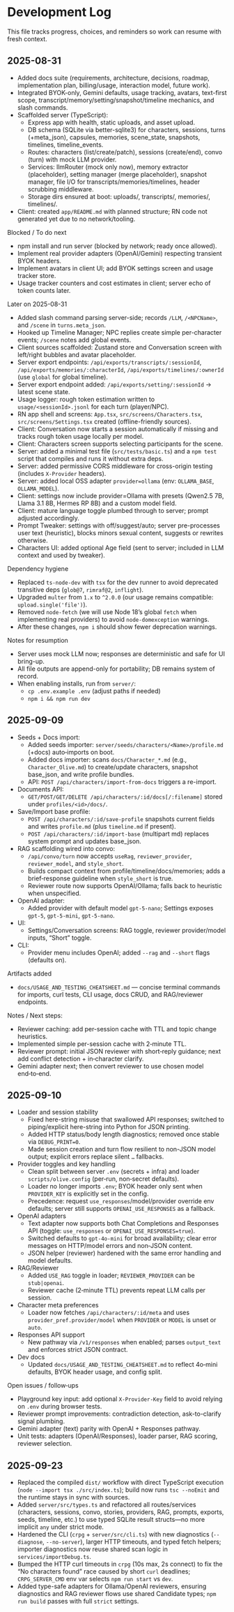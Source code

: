 # Development Log

This file tracks progress, choices, and reminders so work can resume with fresh context.

## 2025-08-31
- Added docs suite (requirements, architecture, decisions, roadmap, implementation plan, billing/usage, interaction model, future work).
- Integrated BYOK-only, Gemini defaults, usage tracking, avatars, text-first scope, transcript/memory/setting/snapshot/timeline mechanics, and slash commands.
- Scaffolded server (TypeScript):
  - Express app with health, static uploads, and asset upload.
  - DB schema (SQLite via better-sqlite3) for characters, sessions, turns (+meta_json), capsules, memories, scene_state, snapshots, timelines, timeline_events.
  - Routes: characters (list/create/patch), sessions (create/end), convo (turn) with mock LLM provider.
  - Services: llmRouter (mock only now), memory extractor (placeholder), setting manager (merge placeholder), snapshot manager, file I/O for transcripts/memories/timelines, header scrubbing middleware.
  - Storage dirs ensured at boot: uploads/, transcripts/, memories/, timelines/.
- Client: created `app/README.md` with planned structure; RN code not generated yet due to no network/tooling.

Blocked / To do next
- npm install and run server (blocked by network; ready once allowed).
- Implement real provider adapters (OpenAI/Gemini) respecting transient BYOK headers.
- Implement avatars in client UI; add BYOK settings screen and usage tracker store.
- Usage tracker counters and cost estimates in client; server echo of token counts later.

Later on 2025-08-31
- Added slash command parsing server-side; records `/LLM`, `/<NPCName>`, and `/scene` in `turns.meta_json`.
- Hooked up Timeline Manager; NPC replies create simple per-character events; `/scene` notes add global events.
- Client sources scaffolded: Zustand store and Conversation screen with left/right bubbles and avatar placeholder.
- Server export endpoints: `/api/exports/transcripts/:sessionId`, `/api/exports/memories/:characterId`, `/api/exports/timelines/:ownerId` (use `global` for global timeline).
 - Server export endpoint added: `/api/exports/setting/:sessionId` → latest scene state.
- Usage logger: rough token estimation written to `usage/<sessionId>.jsonl` for each turn (player/NPC).
- RN app shell and screens: `App.tsx`, `src/screens/Characters.tsx`, `src/screens/Settings.tsx` created (offline-friendly sources).
- Client: Conversation now starts a session automatically if missing and tracks rough token usage locally per model.
- Client: Characters screen supports selecting participants for the scene.
- Server: added a minimal test file (`src/tests/basic.ts`) and a `npm test` script that compiles and runs it without extra deps.
- Server: added permissive CORS middleware for cross-origin testing (includes `X-Provider` headers).
- Server: added local OSS adapter `provider=ollama` (env: `OLLAMA_BASE`, `OLLAMA_MODEL`).
- Client: settings now include provider=Ollama with presets (Qwen2.5 7B, Llama 3.1 8B, Hermes RP 8B) and a custom model field.
- Client: mature language toggle plumbed through to server; prompt adjusted accordingly.
- Prompt Tweaker: settings with off/suggest/auto; server pre-processes user text (heuristic), blocks minors sexual content, suggests or rewrites otherwise.
 - Characters UI: added optional Age field (sent to server; included in LLM context and used by tweaker).

Dependency hygiene
- Replaced `ts-node-dev` with `tsx` for the dev runner to avoid deprecated transitive deps (`glob@7`, `rimraf@2`, `inflight`).
- Upgraded `multer` from `1.x` to `^2.0.0` (our usage remains compatible: `upload.single('file')`).
- Removed `node-fetch` (we will use Node 18’s global `fetch` when implementing real providers) to avoid `node-domexception` warnings.
- After these changes, `npm i` should show fewer deprecation warnings.

Notes for resumption
- Server uses mock LLM now; responses are deterministic and safe for UI bring-up.
- All file outputs are append-only for portability; DB remains system of record.
- When enabling installs, run from `server/`:
  - `cp .env.example .env` (adjust paths if needed)
  - `npm i && npm run dev`


## 2025-09-09
- Seeds + Docs import:
  - Added seeds importer: `server/seeds/characters/<Name>/profile.md` (+docs) auto‑imports on boot.
  - Added docs importer: scans `docs/Character_*.md` (e.g., `Character_Olive.md`) to create/update characters, snapshot base_json, and write profile bundles.
  - API: `POST /api/characters/import-from-docs` triggers a re-import.
- Documents API:
  - `GET/POST/GET/DELETE /api/characters/:id/docs[/:filename]` stored under `profiles/<id>/docs/`.
- Save/Import base profile:
  - `POST /api/characters/:id/save-profile` snapshots current fields and writes `profile.md` (plus `timeline.md` if present).
  - `POST /api/characters/:id/import-base` (multipart md) replaces system prompt and updates base_json.
- RAG scaffolding wired into convo:
  - `/api/convo/turn` now accepts `useRag`, `reviewer_provider`, `reviewer_model`, and `style_short`.
  - Builds compact context from profile/timeline/docs/memories; adds a brief‑response guideline when `style_short` is true.
  - Reviewer route now supports OpenAI/Ollama; falls back to heuristic when unspecified.
- OpenAI adapter:
  - Added provider with default model `gpt-5-nano`; Settings exposes `gpt-5`, `gpt-5-mini`, `gpt-5-nano`.
- UI:
  - Settings/Conversation screens: RAG toggle, reviewer provider/model inputs, “Short” toggle.
- CLI:
  - Provider menu includes OpenAI; added `--rag` and `--short` flags (defaults on).

Artifacts added
- `docs/USAGE_AND_TESTING_CHEATSHEET.md` — concise terminal commands for imports, curl tests, CLI usage, docs CRUD, and RAG/reviewer endpoints.

Notes / Next steps:
- Reviewer caching: add per-session cache with TTL and topic change heuristics.
 - Implemented simple per-session cache with 2‑minute TTL.
- Reviewer prompt: initial JSON reviewer with short‑reply guidance; next add conflict detection + in‑character clarify.
- Gemini adapter next; then convert reviewer to use chosen model end‑to‑end.

## 2025-09-10
- Loader and session stability
  - Fixed here-string misuse that swallowed API responses; switched to piping/explicit here-string into Python for JSON printing.
  - Added HTTP status/body length diagnostics; removed once stable via `DEBUG_PRINT=0`.
  - Made session creation and turn flow resilient to non-JSON model output; explicit errors replace silent `…` fallbacks.
- Provider toggles and key handling
  - Clean split between server `.env` (secrets + infra) and loader `scripts/olive.config` (per‑run, non‑secret defaults).
  - Loader no longer imports `.env`; BYOK header only sent when `PROVIDER_KEY` is explicitly set in the config.
  - Precedence: request `use_responses`/model/provider override env defaults; server still supports `OPENAI_USE_RESPONSES` as a fallback.
- OpenAI adapters
  - Text adapter now supports both Chat Completions and Responses API (toggle: `use_responses` or `OPENAI_USE_RESPONSES=true`).
  - Switched defaults to `gpt-4o-mini` for broad availability; clear error messages on HTTP/model errors and non‑JSON content.
  - JSON helper (reviewer) hardened with the same error handling and model defaults.
- RAG/Reviewer
  - Added `USE_RAG` toggle in loader; `REVIEWER_PROVIDER` can be `stub|openai`.
  - Reviewer cache (2‑minute TTL) prevents repeat LLM calls per session.
- Character meta preferences
  - Loader now fetches `/api/characters/:id/meta` and uses `provider_pref.provider/model` when `PROVIDER` or `MODEL` is unset or `auto`.
- Responses API support
  - New pathway via `/v1/responses` when enabled; parses `output_text` and enforces strict JSON contract.
- Dev docs
  - Updated `docs/USAGE_AND_TESTING_CHEATSHEET.md` to reflect 4o‑mini defaults, BYOK header usage, and config split.

Open issues / follow‑ups
- Playground key input: add optional `X-Provider-Key` field to avoid relying on `.env` during browser tests.
- Reviewer prompt improvements: contradiction detection, ask-to-clarify signal plumbing.
- Gemini adapter (text) parity with OpenAI + Responses pathway.
- Unit tests: adapters (OpenAI/Responses), loader parser, RAG scoring, reviewer selection.

## 2025-09-23
- Replaced the compiled `dist/` workflow with direct TypeScript execution (`node --import tsx ./src/index.ts`); build now runs `tsc --noEmit` and the runtime stays in sync with sources.
- Added `server/src/types.ts` and refactored all routes/services (characters, sessions, convo, stories, providers, RAG, prompts, exports, seeds, timeline, etc.) to use typed SQLite result structs—no more implicit `any` under strict mode.
- Hardened the CLI (`crpg` + `server/src/cli.ts`) with new diagnostics (`--diagnose`, `--no-server`), larger HTTP timeouts, and typed fetch helpers; importer diagnostics now reuse shared scan logic in `services/importDebug.ts`.
- Bumped the HTTP curl timeouts in `crpg` (10s max, 2s connect) to fix the “No characters found” race caused by short `curl` deadlines; `CRPG_SERVER_CMD` env var selects `npm run start` vs `dev`.
- Added type-safe adapters for Ollama/OpenAI reviewers, ensuring diagnostics and RAG reviewer flows use shared Candidate types; `npm run build` passes with full `strict` settings.
